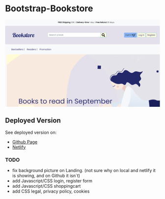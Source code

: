 # Bootstrap-Bookstore
![Bootstrap-Bookstore](https://github.com/dianavile/Bootstrap-Bookstore/blob/master/assets/img/Bookstore.PNG)

## Deployed Version
See deployed version on:
* [Github Page](https://dianavile.github.io/Bootstrap-Bookstore/)
* [Netlify](https://objective-curie-7b685f.netlify.app/)

### TODO 
- fix background picture on Landing. (not sure why on local and netlify it is showing, and on Github it isn´t)
- add Javascript/CSS login, register form
- add Javascript/CSS shoppingcart  <!-- https://www.youtube.com/watch?v=PoTGs38DR9E--->
- add CSS legal, privacy policy, cookies

